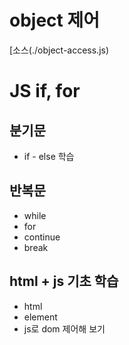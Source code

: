 # object 제어

[소스(./object-access.js)

# JS if, for

## 분기문

- if - else 학습

## 반복문

- while
- for
- continue
- break

## html + js 기초 학습

- html
- element
- js로 dom 제어해 보기
